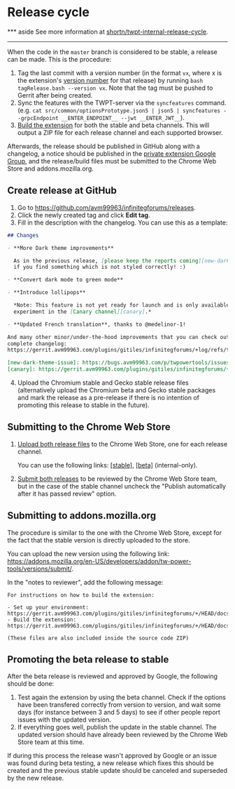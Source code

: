 # Release cycle

*** aside
See more information at
[shortn/twpt-internal-release-cycle](http://shortn/twpt-internal-release-cycle).
***

When the code in the `master` branch is considered to be stable, a release can
be made. This is the procedure:

1. Tag the last commit with a version number (in the format `vx`, where x is the
extension's [version number](https://developer.chrome.com/extensions/manifest/version)
for that release) by running `bash tagRelease.bash --version vx`. Note that the
tag must be pushed to Gerrit after being created.
1. Sync the features with the TWPT-server via the `syncfeatures` command. (e.g.
`cat src/common/optionsPrototype.json5 | json5 | syncfeatures --grpcEndpoint __ENTER_ENDPOINT__ --jwt __ENTER_JWT__`).
1. [Build the extension](build.md) for both the stable and beta channels. This
will output a ZIP file for each release channel and each supported browser.

Afterwards, the release should be published in GitHub along with a changelog,
a notice should be published in the
[private extension Google Group](https://groups.google.com/g/twpowertools-discuss/),
and the release/build files must be submitted to the Chrome Web Store and
addons.mozilla.org.

## Create release at GitHub
1. Go to https://github.com/avm99963/infinitegforums/releases.
2. Click the newly created tag and click **Edit tag**.
3. Fill in the description with the changelog. You can use this as a template:
``` md
## Changes

- **More Dark theme improvements**

  As in the previous release, [please keep the reports coming][new-dark-theme-issue]
  if you find something which is not styled correctly! :)

- **Convert dark mode to green mode**

- **Introduce lollipops**

  *Note: This feature is not yet ready for launch and is only available as an
  experiment in the [Canary channel][canary].*

- **Updated French translation**, thanks to @medelinor-1!

And many other minor/under-the-hood improvements that you can check out in the
complete changelog:
https://gerrit.avm99963.com/plugins/gitiles/infinitegforums/+log/refs/tags/{previous_version}..refs/tags/{new_version}

[new-dark-theme-issue]: https://bugs.avm99963.com/p/twpowertools/issues/entry?template=Feature+Request&components=Features%3EDarkTheme&summary=Dark%20theme%20issue&description=Please%20describe%20the%20dark%20theme%20issue:
[canary]: https://gerrit.avm99963.com/plugins/gitiles/infinitegforums/+/HEAD/docs/contributing.md#canary-channel
```
4. Upload the Chromium stable and Gecko stable release files (alternatively
upload the Chromium beta and Gecko stable packages and mark the release as a
pre-release if there is no intention of promoting this release to stable in the
future).

## Submitting to the Chrome Web Store
1. [Upload both release files](https://developer.chrome.com/webstore/publish#upload-your-item)
to the Chrome Web Store, one for each release channel.

   You can use the following links: [[stable]](http://go/twpt-cwsd-stable),
   [[beta]](http://go/twpt-cwsd-beta) (internal-only).

2. [Submit both releases](https://developer.chrome.com/webstore/publish#submit-your-item-for-publishing)
to be reviewed by the Chrome Web Store team, but in the case of the stable
channel uncheck the "Publish automatically after it has passed review" option.

## Submitting to addons.mozilla.org
The procedure is similar to the one with the Chrome Web Store, except for the
fact that the stable version is directly uploaded to the store.

You can upload the new version using the following link:
https://addons.mozilla.org/en-US/developers/addon/tw-power-tools/versions/submit/.

In the "notes to reviewer", add the following message:

```
For instructions on how to build the extension:

- Set up your environment: https://gerrit.avm99963.com/plugins/gitiles/infinitegforums/+/HEAD/docs/developers/set_up.md
- Build the extension: https://gerrit.avm99963.com/plugins/gitiles/infinitegforums/+/HEAD/docs/developers/build.md

(These files are also included inside the source code ZIP)
```

## Promoting the beta release to stable
After the beta release is reviewed and approved by Google, the following should
be done:

1. Test again the extension by using the beta channel. Check if the options have
been transfered correctly from version to version, and wait some days (for
instance between 3 and 5 days) to see if other people report issues with the
updated version.
2. If everything goes well, publish the update in the stable channel. The
updated version should have already been reviewed by the Chrome Web Store team
at this time.

If during this process the release wasn't approved by Google or an issue was
found during beta testing, a new release which fixes this should be created and
the previous stable update should be canceled and superseded by the new release.
